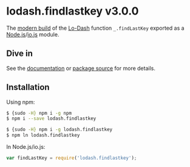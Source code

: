 # lodash.findlastkey v3.0.0

The [modern build](https://github.com/lodash/lodash/wiki/Build-Differences) of the [Lo-Dash](https://lodash.com/) function `_.findLastKey` exported as a [Node.js](http://nodejs.org/)/[io.js](https://iojs.org/) module.

## Dive in

See the [documentation](https://lodash.com/docs#findLastKey) or [package source](https://github.com/lodash/lodash/blob/3.0.0-npm-packages/lodash.findlastkey/index.js) for more details.

## Installation

Using npm:

```bash
$ {sudo -H} npm i -g npm
$ npm i --save lodash.findlastkey

$ {sudo -H} npm i -g lodash.findlastkey
$ npm ln lodash.findlastkey
```

In Node.js/io.js:

```js
var findLastKey = require('lodash.findlastkey');
```
